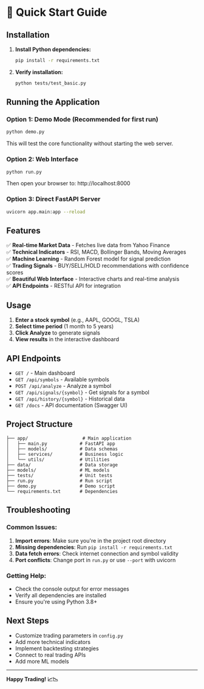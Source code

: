 # 🚀 Quick Start Guide

## Installation

1. **Install Python dependencies:**
   ```bash
   pip install -r requirements.txt
   ```

2. **Verify installation:**
   ```bash
   python tests/test_basic.py
   ```

## Running the Application

### Option 1: Demo Mode (Recommended for first run)
```bash
python demo.py
```
This will test the core functionality without starting the web server.

### Option 2: Web Interface
```bash
python run.py
```
Then open your browser to: http://localhost:8000

### Option 3: Direct FastAPI Server
```bash
uvicorn app.main:app --reload
```

## Features

✅ **Real-time Market Data** - Fetches live data from Yahoo Finance  
✅ **Technical Indicators** - RSI, MACD, Bollinger Bands, Moving Averages  
✅ **Machine Learning** - Random Forest model for signal prediction  
✅ **Trading Signals** - BUY/SELL/HOLD recommendations with confidence scores  
✅ **Beautiful Web Interface** - Interactive charts and real-time analysis  
✅ **API Endpoints** - RESTful API for integration  

## Usage

1. **Enter a stock symbol** (e.g., AAPL, GOOGL, TSLA)
2. **Select time period** (1 month to 5 years)
3. **Click Analyze** to generate signals
4. **View results** in the interactive dashboard

## API Endpoints

- `GET /` - Main dashboard
- `GET /api/symbols` - Available symbols
- `POST /api/analyze` - Analyze a symbol
- `GET /api/signals/{symbol}` - Get signals for a symbol
- `GET /api/history/{symbol}` - Historical data
- `GET /docs` - API documentation (Swagger UI)

## Project Structure

```
├── app/                    # Main application
│   ├── main.py            # FastAPI app
│   ├── models/            # Data schemas
│   ├── services/          # Business logic
│   └── utils/             # Utilities
├── data/                  # Data storage
├── models/                # ML models
├── tests/                 # Unit tests
├── run.py                 # Run script
├── demo.py                # Demo script
└── requirements.txt       # Dependencies
```

## Troubleshooting

### Common Issues:

1. **Import errors**: Make sure you're in the project root directory
2. **Missing dependencies**: Run `pip install -r requirements.txt`
3. **Data fetch errors**: Check internet connection and symbol validity
4. **Port conflicts**: Change port in `run.py` or use `--port` with uvicorn

### Getting Help:

- Check the console output for error messages
- Verify all dependencies are installed
- Ensure you're using Python 3.8+

## Next Steps

- Customize trading parameters in `config.py`
- Add more technical indicators
- Implement backtesting strategies
- Connect to real trading APIs
- Add more ML models

---

**Happy Trading! 📈📉**














